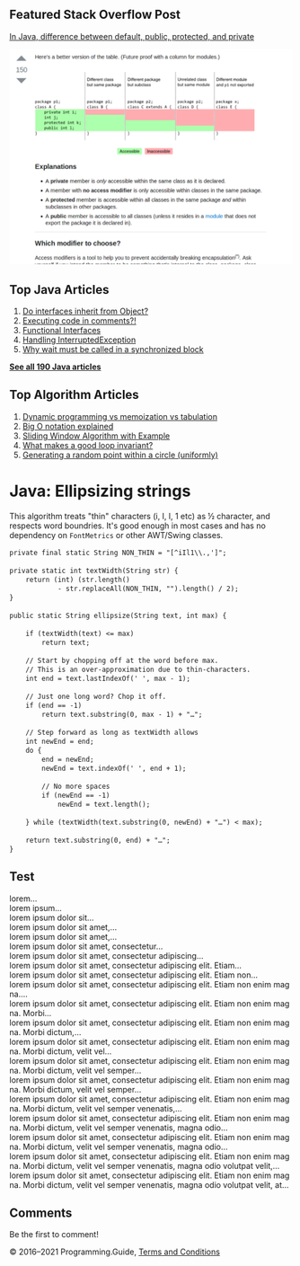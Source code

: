 <span class="underline"></span>

<span class="underline"></span>

## Featured Stack Overflow Post

[In Java, difference between default, public, protected, and private](https://stackoverflow.com/a/33627846/276052)

[<img src="../images/so-featured-33627846.png" alt="StackOverflow screenshot thumbnail" class="screenshot" />](https://stackoverflow.com/a/33627846/276052)

<span class="underline"></span>

## Top Java Articles

1.  [Do interfaces inherit from Object?](do-interfaces-inherit-from-object.html)
2.  [Executing code in comments?!](executing-code-in-comments.html)
3.  [Functional Interfaces](functional-interfaces.html)
4.  [Handling InterruptedException](handling-interrupted-exceptions.html)
5.  [Why wait must be called in a synchronized block](why-wait-must-be-in-synchronized.html)

[**See all 190 Java articles**](index.html)

## Top Algorithm Articles

1.  [Dynamic programming vs memoization vs tabulation](../dynamic-programming-vs-memoization-vs-tabulation.html)
2.  [Big O notation explained](../big-o-notation-explained.html)
3.  [Sliding Window Algorithm with Example](../sliding-window-example.html)
4.  [What makes a good loop invariant?](../what-makes-a-good-loop-invariant.html)
5.  [Generating a random point within a circle (uniformly)](../random-point-within-circle.html)

# Java: Ellipsizing strings

This algorithm treats "thin" characters (i, I, l, 1 etc) as ½ character, and respects word boundries. It's good enough in most cases and has no dependency on `FontMetrics` or other AWT/Swing classes.

    private final static String NON_THIN = "[^iIl1\\.,']";

    private static int textWidth(String str) {
        return (int) (str.length()
                - str.replaceAll(NON_THIN, "").length() / 2);
    }

    public static String ellipsize(String text, int max) {

        if (textWidth(text) <= max)
            return text;

        // Start by chopping off at the word before max.
        // This is an over-approximation due to thin-characters.
        int end = text.lastIndexOf(' ', max - 1);

        // Just one long word? Chop it off.
        if (end == -1)
            return text.substring(0, max - 1) + "…";

        // Step forward as long as textWidth allows
        int newEnd = end;
        do {
            end = newEnd;
            newEnd = text.indexOf(' ', end + 1);

            // No more spaces
            if (newEnd == -1)
                newEnd = text.length();

        } while (textWidth(text.substring(0, newEnd) + "…") < max);

        return text.substring(0, end) + "…";
    }

## Test

lorem…  
lorem ipsum…  
lorem ipsum dolor sit…  
lorem ipsum dolor sit amet,…  
lorem ipsum dolor sit amet,…  
lorem ipsum dolor sit amet, consectetur…  
lorem ipsum dolor sit amet, consectetur adipiscing…  
lorem ipsum dolor sit amet, consectetur adipiscing elit. Etiam…  
lorem ipsum dolor sit amet, consectetur adipiscing elit. Etiam non…  
lorem ipsum dolor sit amet, consectetur adipiscing elit. Etiam non enim magna.…  
lorem ipsum dolor sit amet, consectetur adipiscing elit. Etiam non enim magna. Morbi…  
lorem ipsum dolor sit amet, consectetur adipiscing elit. Etiam non enim magna. Morbi dictum,…  
lorem ipsum dolor sit amet, consectetur adipiscing elit. Etiam non enim magna. Morbi dictum, velit vel…  
lorem ipsum dolor sit amet, consectetur adipiscing elit. Etiam non enim magna. Morbi dictum, velit vel semper…  
lorem ipsum dolor sit amet, consectetur adipiscing elit. Etiam non enim magna. Morbi dictum, velit vel semper…  
lorem ipsum dolor sit amet, consectetur adipiscing elit. Etiam non enim magna. Morbi dictum, velit vel semper venenatis,…  
lorem ipsum dolor sit amet, consectetur adipiscing elit. Etiam non enim magna. Morbi dictum, velit vel semper venenatis, magna odio…  
lorem ipsum dolor sit amet, consectetur adipiscing elit. Etiam non enim magna. Morbi dictum, velit vel semper venenatis, magna odio…  
lorem ipsum dolor sit amet, consectetur adipiscing elit. Etiam non enim magna. Morbi dictum, velit vel semper venenatis, magna odio volutpat velit,…  
lorem ipsum dolor sit amet, consectetur adipiscing elit. Etiam non enim magna. Morbi dictum, velit vel semper venenatis, magna odio volutpat velit, at…

## Comments

Be the first to comment!

© 2016–2021 Programming.Guide, [Terms and Conditions](../terms-and-conditions.html)
